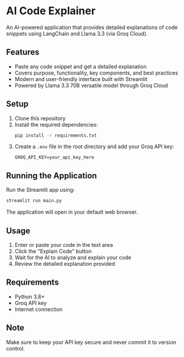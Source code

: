 # AI Code Explainer

An AI-powered application that provides detailed explanations of code snippets using LangChain and Llama 3.3 (via Groq Cloud).

## Features

- Paste any code snippet and get a detailed explanation
- Covers purpose, functionality, key components, and best practices
- Modern and user-friendly interface built with Streamlit
- Powered by Llama 3.3 70B versatile model through Groq Cloud

## Setup

1. Clone this repository
2. Install the required dependencies:
   ```bash
   pip install -r requirements.txt
   ```
3. Create a `.env` file in the root directory and add your Groq API key:
   ```
   GROQ_API_KEY=your_api_key_here
   ```

## Running the Application

Run the Streamlit app using:
```bash
streamlit run main.py
```

The application will open in your default web browser.

## Usage

1. Enter or paste your code in the text area
2. Click the "Explain Code" button
3. Wait for the AI to analyze and explain your code
4. Review the detailed explanation provided

## Requirements

- Python 3.8+
- Groq API key
- Internet connection

## Note

Make sure to keep your API key secure and never commit it to version control. 

